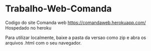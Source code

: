 # Trabalho-Web-Comanda
Codigo do site Comanda web 
https://comandaweb.herokuapp.com/
Hospedado no heroku

Para utilizar localmente, baixe a pasta da versao como zip e abra os arquivos .html com o seu navegador.
